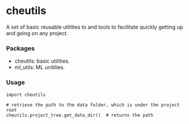 # cheutils

A set of basic reusable utilities to and tools to facilitate quickly getting up and going on any project.

### Packages

- cheutils: basic utilities.
- ml_utils: ML unitilies.

### Usage

```
import cheutils

# retrieve the path to the data folder, which is under the project root
cheutils.project_tree.get_data_dir()  # returns the path

```
